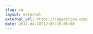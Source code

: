 ```yaml
---
slug: cw
layout: external
external_url: https://rapportive.com/
date: 2011-04-10T12:07:19-05:00
---
```


